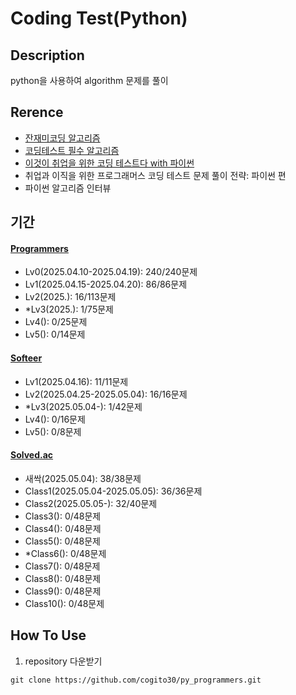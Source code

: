 # Coding Test(Python)

## Description
python을 사용하여 algorithm 문제를 풀이

## Rerence
- [잔재미코딩 알고리즘](https://www.fun-coding.org/post/funcodingcodes.html)
- [코딩테스트 필수 알고리즘](https://www.youtube.com/playlist?list=PLi-xJrVzQaxXC2Aausv_6mlOZZ2g2J6YB)
- [이것이 취업을 위한 코딩 테스트다 with 파이썬](https://www.youtube.com/playlist?list=PLRx0vPvlEmdAghTr5mXQxGpHjWqSz0dgC)
- 취업과 이직을 위한 프로그래머스 코딩 테스트 문제 풀이 전략: 파이썬 편
- 파이썬 알고리즘 인터뷰

## 기간
#### [Programmers](https://school.programmers.co.kr/learn/challenges?order=recent)
- Lv0(2025.04.10-2025.04.19): 240/240문제
- Lv1(2025.04.15-2025.04.20): 86/86문제
- Lv2(2025.): 16/113문제
- \*Lv3(2025.): 1/75문제
- Lv4(): 0/25문제
- Lv5(): 0/14문제


#### [Softeer](https://softeer.ai/practice)
- Lv1(2025.04.16): 11/11문제
- Lv2(2025.04.25-2025.05.04): 16/16문제
- \*Lv3(2025.05.04-): 1/42문제
- Lv4(): 0/16문제
- Lv5(): 0/8문제

#### [Solved.ac](https://solved.ac/)
- 새싹(2025.05.04): 38/38문제
- Class1(2025.05.04-2025.05.05): 36/36문제
- Class2(2025.05.05-): 32/40문제
- Class3(): 0/48문제
- Class4(): 0/48문제
- Class5(): 0/48문제
- \*Class6(): 0/48문제
- Class7(): 0/48문제
- Class8(): 0/48문제
- Class9(): 0/48문제
- Class10(): 0/48문제

## How To Use
1) repository 다운받기
```
git clone https://github.com/cogito30/py_programmers.git
```
